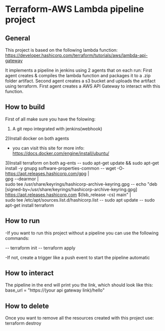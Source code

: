 Terraform-AWS Lambda pipeline project 
==========================

General
------------
This project is based on the following lambda function:
https://developer.hashicorp.com/terraform/tutorials/aws/lambda-api-gateway

It implements a pipeline in jenkins using 2 agents that on each run:
First agent creates & compiles the lambda function and packages it to a .zip folder artifact.
Second agent creates a s3 bucket and uploads the artifact using terraform.
First agent creates a AWS API Gateway to interact with this function.

How to build
------------
First of all make sure you have the folowing:
1) A git repo integrated with jenkins(webhook)

2)Install docker on both agents
- you can visit this site for more info: https://docs.docker.com/engine/install/ubuntu/

3)Install terraform on both ag-ents
-- sudo apt-get update && sudo apt-get install -y gnupg software-properties-common
-- wget -O- https://apt.releases.hashicorp.com/gpg | \
gpg --dearmor | \
sudo tee /usr/share/keyrings/hashicorp-archive-keyring.gpg
-- echo "deb [signed-by=/usr/share/keyrings/hashicorp-archive-keyring.gpg] \
https://apt.releases.hashicorp.com $(lsb_release -cs) main" | \
sudo tee /etc/apt/sources.list.d/hashicorp.list
-- sudo apt update
-- sudo apt-get install terraform


How to run
------------
-If you want to run this project without a pipeline you can use the following commands:

-- terraform init
-- terraform apply

-If not, create a trigger like a push event to start the pipeline automatic


How to interact
------------
The pipeline in the end will print you the link, which should look like this:
base_url = "https://(your api gateway link)/hello"

How to delete
------------
Once you want to remove all the resources created with this project use:
terraform destroy

